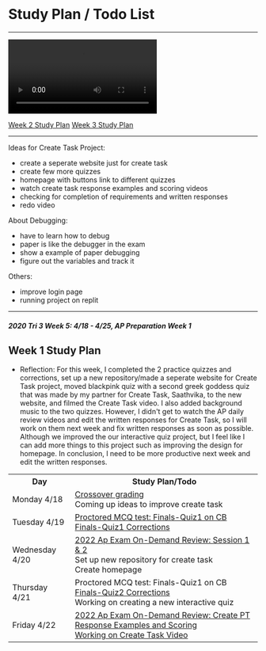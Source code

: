 <br>

# Study Plan / Todo List

---
<div id="video_wrapper">
  <video autoplay loop>
    <source src="https://drive.google.com/uc?export=view&id=18m1-WZ8y18p8BpGyCfZWXvNKYj7Fr0IX" type="video/mp4">
  </video>
</div>

<a href= "https://github.com/LindaLiu1202/lindaliu/blob/gh_page/plan2.md">Week 2 Study Plan<a>
<a href= "https://github.com/LindaLiu1202/lindaliu/blob/gh_page/plan3.md">Week 3 Study Plan<a>



---

Ideas for Create Task Project:
  - create a seperate website just for create task
  - create few more quizzes
  - homepage with buttons link to different quizzes
  - watch create task response examples and scoring videos
  - checking for completion of requirements and written responses
  - redo video

About Debugging:
- have to learn how to debug
- paper is like the debugger in the exam
- show a example of paper debugging
- figure out the variables and track it

Others:
- improve login page
- running project on replit

---
##### 2020 Tri 3 Week 5: 4/18 - 4/25, AP Preparation Week 1
## Week 1 Study Plan

<table id="plan">
   <tr>
   <th>Day</th>
   <th>Study Plan/Todo</th>
   </tr>

  <tr>
   <td>Monday 4/18</td>
    <td><a href=" "> Crossover grading </a> <br>
      <a> Coming up ideas to improve create task </a></td>
  </tr>  
  
  <tr>
   <td>Tuesday 4/19</td>
   <td><a href="https://apclassroom.collegeboard.org/103/assessments/results/45805839/performance"> Proctored MCQ test: Finals-Quiz1 on CB </a> <br>
    <a href="https://github.com/LindaLiu1202/lindaliu/wiki/Finals-Quiz1-Corrections"> Finals-Quiz1 Corrections </a></td>
  </tr> 
  
  <tr>
   <td>Wednesday 4/20</td>
   <td><a href="https://apclassroom.collegeboard.org/103/home?unit=-1">2022 Ap Exam On-Demand Review: Session 1 & 2</a> <br>
     <a>Set up new repository for create task</a><br>
     <a>Create homepage</a><br>
    </td>
  </tr> 
  
   <tr>
   <td>Thursday 4/21</td>
   <td><a>Proctored MCQ test: Finals-Quiz1 on CB</a><br>
       <a href="https://github.com/LindaLiu1202/lindaliu/wiki/Finals-Quiz2-Corrections"> Finals-Quiz2 Corrections </a> <br>
       <a>Working on creating a new interactive quiz</a><br>    
   </td>
  </tr> 
  
   <tr>
   <td>Friday 4/22</td>
   <td><a href="https://apclassroom.collegeboard.org/103/home?unit=-1">2022 Ap Exam On-Demand Review: Create PT Response Examples and Scoring</a><br>
       <a href="https://drive.google.com/file/d/1ZVpdPrT3z054VlmkveIOxGMP76jKTqYc/view">Working on Create Task Video</a><br>
     </td>
  </tr>   
  
- Reflection: For this week, I completed the 2 practice quizzes and corrections, set up a new repository/made a seperate website for Create Task project, moved blackpink quiz with a second greek goddess quiz that was made by my partner for Create Task, Saathvika, to the new website, and filmed the Create Task video. I also added background music to the two quizzes. However, I didn't get to watch the AP daily review videos and edit the written responses for Create Task, so I will work on them next week and fix written responses as soon as possible. Although we improved the our interactive quiz project, but I feel like I can add more things to this project such as improving the design for homepage. In conclusion, I need to be more productive next week and edit the written responses. <br>
  
